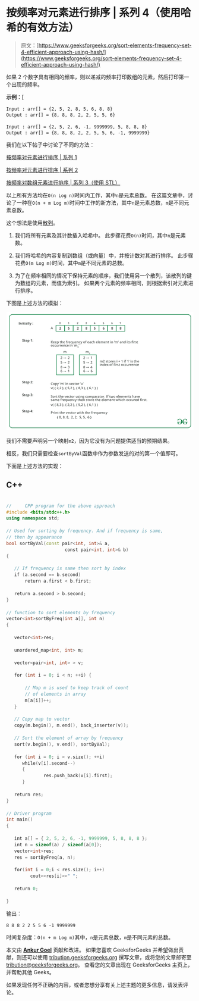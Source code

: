 # 按频率对元素进行排序 | 系列 4（使用哈希的有效方法）

> 原文：[https://www.geeksforgeeks.org/sort-elements-frequency-set-4-efficient-approach-using-hash/](https://www.geeksforgeeks.org/sort-elements-frequency-set-4-efficient-approach-using-hash/)

如果 2 个数字具有相同的频率，则以递减的频率打印数组的元素，然后打印第一个出现的频率。

**示例**：[

```
Input : arr[] = {2, 5, 2, 8, 5, 6, 8, 8}
Output : arr[] = {8, 8, 8, 2, 2, 5, 5, 6}

Input : arr[] = {2, 5, 2, 6, -1, 9999999, 5, 8, 8, 8}
Output : arr[] = {8, 8, 8, 2, 2, 5, 5, 6, -1, 9999999}

```

我们在以下帖子中讨论了不同的方法：

[按频率对元素进行排序 | 系列 1](https://www.geeksforgeeks.org/sort-elements-by-frequency/)

[按频率对元素进行排序 | 系列 2](https://www.geeksforgeeks.org/sort-elements-by-frequency-set-2/)

[按频率对数组元素进行排序 | 系列 3（使用 STL）](https://www.geeksforgeeks.org/sort-elements-by-frequency-set-3/)

以上所有方法均在`O(n Log n)`时间内工作，其中`n`是元素总数。 在这篇文章中，讨论了一种在`O(n + m Log m)`时间中工作的新方法，其中`n`是元素总数，`m`是不同元素总数。

这个想法是使用[散列](https://www.geeksforgeeks.org/hashing-data-structure/)。

1.  我们将所有元素及其计数插入哈希中。 此步骤花费`O(n)`时间，其中`n`是元素数。

2.  我们将哈希的内容复制到数组（或向量）中，并按计数对其进行排序。 此步骤花费`O(m Log m)`时间，其中`m`是不同元素的总数。

3.  为了在频率相同的情况下保持元素的顺序，我们使用另一个散列，该散列的键为数组的元素，而值为索引。 如果两个元素的频率相同，则根据索引对元素进行排序。

下图是上述方法的模拟：

![](img/8216aa935ae2833360ce5c42a0c8a7d5.png)

我们不需要声明另一个映射`m2`，因为它没有为问题提供适当的预期结果。

相反，我们只需要检查`sortByVal`函数中作为参数发送的对的第一个值即可。

下面是上述方法的实现：

## C++

```cpp

//     CPP program for the above approach 
#include <bits/stdc++.h>
using namespace std;

// Used for sorting by frequency. And if frequency is same,
// then by appearance
bool sortByVal(const pair<int, int>& a, 
                      const pair<int, int>& b)
{

   // If frequency is same then sort by index
   if (a.second == b.second)  
       return a.first < b.first;

   return a.second > b.second;
}

// function to sort elements by frequency
vector<int>sortByFreq(int a[], int n)
{

   vector<int>res;

   unordered_map<int, int> m;

   vector<pair<int, int> > v;

   for (int i = 0; i < n; ++i) {

       // Map m is used to keep track of count  
       // of elements in array
       m[a[i]]++;      
   }

   // Copy map to vector
   copy(m.begin(), m.end(), back_inserter(v));

   // Sort the element of array by frequency
   sort(v.begin(), v.end(), sortByVal);

   for (int i = 0; i < v.size(); ++i)  
      while(v[i].second--)
      {
              res.push_back(v[i].first);
      }

   return res;
}

// Driver program
int main()
{

   int a[] = { 2, 5, 2, 6, -1, 9999999, 5, 8, 8, 8 };
   int n = sizeof(a) / sizeof(a[0]);
   vector<int>res;
   res = sortByFreq(a, n);

   for(int i = 0;i < res.size(); i++)
         cout<<res[i]<<" ";

   return 0;

}

```

输出：

```
8 8 8 2 2 5 5 6 -1 9999999 

```

时间复杂度：`O(n + m Log m)`其中，`n`是元素总数，`m`是不同元素的总数。

本文由 [**Ankur Goel**](https://auth.geeksforgeeks.org/user/AnkurGoel) 贡献和改进。 如果您喜欢 GeeksforGeeks 并希望做出贡献，则还可以使用 [tribution.geeksforgeeks.org](http://www.contribute.geeksforgeeks.org) 撰写文章，或将您的文章邮寄至 tribution@geeksforgeeks.org。 查看您的文章出现在 GeeksforGeeks 主页上，并帮助其他 Geeks。

如果发现任何不正确的内容，或者您​​想分享有关上述主题的更多信息，请发表评论。

